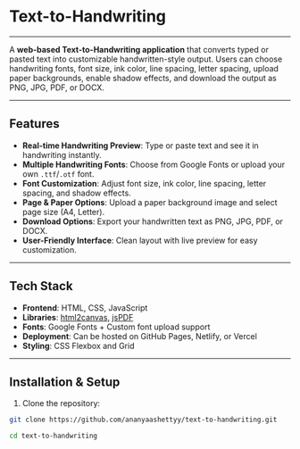 # Text-to-Handwriting

---

A **web-based Text-to-Handwriting application** that converts typed or pasted text into customizable handwritten-style output. Users can choose handwriting fonts, font size, ink color, line spacing, letter spacing, upload paper backgrounds, enable shadow effects, and download the output as PNG, JPG, PDF, or DOCX.

---

## Features

- **Real-time Handwriting Preview**: Type or paste text and see it in handwriting instantly.
- **Multiple Handwriting Fonts**: Choose from Google Fonts or upload your own `.ttf`/`.otf` font.
- **Font Customization**: Adjust font size, ink color, line spacing, letter spacing, and shadow effects.
- **Page & Paper Options**: Upload a paper background image and select page size (A4, Letter).
- **Download Options**: Export your handwritten text as PNG, JPG, PDF, or DOCX.
- **User-Friendly Interface**: Clean layout with live preview for easy customization.

---

## Tech Stack

- **Frontend**: HTML, CSS, JavaScript  
- **Libraries**: [html2canvas](https://html2canvas.hertzen.com/), [jsPDF](https://github.com/parallax/jsPDF)  
- **Fonts**: Google Fonts + Custom font upload support  
- **Deployment**: Can be hosted on GitHub Pages, Netlify, or Vercel  
- **Styling**: CSS Flexbox and Grid

---

## Installation & Setup

1. Clone the repository:

```bash
git clone https://github.com/ananyaashettyy/text-to-handwriting.git

cd text-to-handwriting
